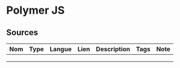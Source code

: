 # Polymer JS

## Sources
| Nom | Type | Langue | Lien | Description | Tags | Note |
|-----|------|--------|------|-------------|------|------|
|     |      |        |      |             |      |      |
|     |      |        |      |             |      |      |
|     |      |        |      |             |      |      |